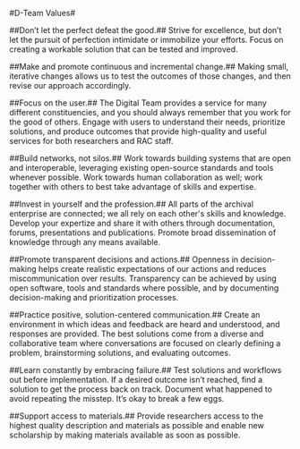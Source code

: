 #D-Team Values#

##Don’t let the perfect defeat the good.##
Strive for excellence, but don’t let the pursuit of perfection intimidate or immobilize your efforts. Focus on creating a workable solution that can be tested and improved. 

##Make and promote continuous and incremental change.##
Making small, iterative changes allows us to test the outcomes of those changes, and then revise our approach accordingly.

##Focus on the user.##
The Digital Team provides a service for many different constituencies, and you should always remember that you work for the good of others. Engage with users to understand their needs, prioritize solutions, and produce outcomes that provide high-quality and useful services for both researchers and RAC staff.

##Build networks, not silos.##
Work towards building systems that are open and interoperable, leveraging existing open-source standards and tools whenever possible. Work towards human collaboration as well; work together with others to best take advantage of skills and expertise.

##Invest in yourself and the profession.##
All parts of the archival enterprise are connected; we all rely on each other's skills and knowledge. Develop your expertize and share it with others through documentation, forums, presentations and publications. Promote broad dissemination of knowledge through any means available.

##Promote transparent decisions and actions.##
Openness in decision-making helps create realistic expectations of our actions and reduces miscommunication over results. Transparency can be achieved by using open software, tools and standards where possible, and by documenting decision-making and prioritization processes.

##Practice positive, solution-centered communication.##
Create an environment in which ideas and feedback are heard and understood, and responses are provided. The best solutions come from a diverse and collaborative team where conversations are focused on clearly defining a problem, brainstorming solutions, and evaluating outcomes.

##Learn constantly by embracing failure.##
Test solutions and workflows out before implementation. If a desired outcome isn’t reached, find a solution to get the process back on track. Document what happened to avoid repeating the misstep. It’s okay to break a few eggs.

##Support access to materials.##
Provide researchers access to the highest quality description and materials as possible and enable new scholarship by making materials available as soon as possible.